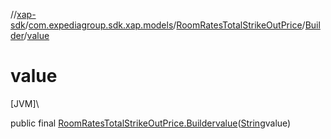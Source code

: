 //[xap-sdk](../../../../index.md)/[com.expediagroup.sdk.xap.models](../../index.md)/[RoomRatesTotalStrikeOutPrice](../index.md)/[Builder](index.md)/[value](value.md)

# value

[JVM]\

public final [RoomRatesTotalStrikeOutPrice.Builder](index.md)[value](value.md)([String](https://docs.oracle.com/javase/8/docs/api/java/lang/String.html)value)
